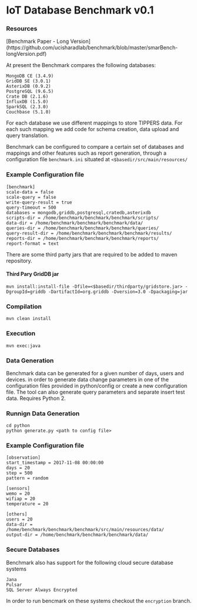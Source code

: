 # IoT Database Benchmark v0.1

<h3> Resources </h3>
[Benchmark Paper - Long Version](https://github.com/ucisharadlab/benchmark/blob/master/smarBench-longVersion.pdf) 

At present the Benchmark compares the following databases:

```
MongoDB CE (3.4.9)
GridDB SE (3.0.1)
AsterixDB (0.9.2)
PostgreSQL (9.6.5)
Crate DB (2.1.6)
InfluxDB (1.5.0)
SparkSQL (2.3.0)
Couchbase (5.1.0)
```

For each database we use different mappings to store TIPPERS data. For each such mapping we add code for schema creation,
data upload and query translation.

Benchmark can be configured to compare a certain set of databases and mappings and other features such as report generation,
through a configuration file `benchmark.ini` situated at `<$basedir/src/main/resources/`


<h3>Example Configuration file</h3>

```
[benchmark]
scale-data = false
scale-query = false
write-query-result = true
query-timeout = 500
databases = mongodb,griddb,postgresql,cratedb,asterixdb
scripts-dir = /home/benchmark/benchmark/benchmark/scripts/
data-dir = /home/benchmark/benchmark/benchmark/data/
queries-dir = /home/benchmark/benchmark/benchmark/queries/
query-result-dir = /home/benchmark/benchmark/benchmark/results/
reports-dir = /home/benchmark/benchmark/benchmark/reports/
report-format = text
```

There are some third party jars that are required to be added to maven repository.

<h4>Third Pary GridDB jar</h4>

```
mvn install:install-file -Dfile=<$basedir/thirdparty/gridstore.jar> -DgroupId=griddb -DartifactId=org.griddb -Dversion=3.0 -Dpackaging=jar
```

<h3>Compilation</h3>

```
mvn clean install 
```

<h3>Execution</h3>

```
mvn exec:java 
```

<h3>Data Generation</h3>
Benchmark data can be generated for a given number of days, users and devices.
in order to generate data change parameters in one of the configuration files provided in python/config or create a new configuration file. The tool can also generate query parameters and separate insert test data. 
Requires Python 2.

<h3>Runnign Data Generation</h3>

``` 
cd python
python generate.py <path to config file>
```

<h3>Example Configuration file</h3>

```
[observation]
start_timestamp = 2017-11-08 00:00:00
days = 20
step = 500
pattern = random

[sensors]
wemo = 20
wifiap = 20
temperature = 20

[others]
users = 20
data-dir = /home/benchmark/benchmark/benchmark/src/main/resources/data/
output-dir = /home/benchmark/benchmark/benchmark/data/

```
<h3>Secure Databases</h3>

Benchmark also has support for the following cloud secure database systems

```
Jana
Pulsar
SQL Server Always Encrypted
```

In order to run bencmark on these systems checkout the `encryption` branch.

